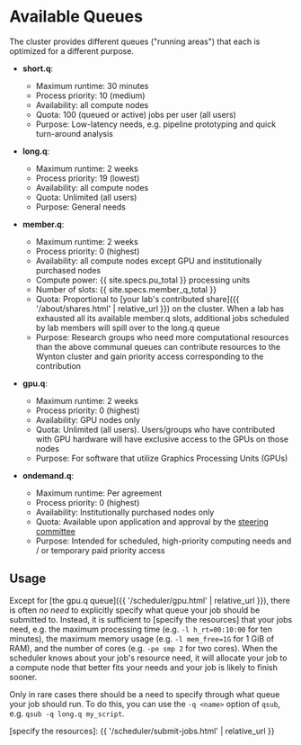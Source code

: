 # Available Queues

The cluster provides different queues ("running areas") that each is optimized for a different purpose.

* **short.q**:
  - Maximum runtime: 30 minutes
  - Process priority: 10 (medium)
  - Availability: all compute nodes
  - Quota: 100 (queued or active) jobs per user (all users)
  - Purpose: Low-latency needs, e.g. pipeline prototyping and quick turn-around analysis

* **long.q**:
  - Maximum runtime: 2 weeks
  - Process priority: 19 (lowest)
  - Availability: all compute nodes
  - Quota: Unlimited (all users)
  - Purpose: General needs

* **member.q**:
  - Maximum runtime: 2 weeks
  - Process priority: 0 (highest)
  - Availability: all compute nodes except GPU and institutionally purchased nodes
  - Compute power: {{ site.specs.pu_total }} processing units
  - Number of slots: {{ site.specs.member_q_total }}
  - Quota: Proportional to [your lab's contributed share]({{ '/about/shares.html' | relative_url }}) on the cluster.  When a lab has exhausted all its available member.q slots, additional jobs scheduled by lab members will spill over to the long.q queue
  - Purpose: Research groups who need more computational resources than the above communal queues can contribute resources to the Wynton cluster and gain priority access corresponding to the contribution

* **gpu.q**:
  - Maximum runtime: 2 weeks
  - Process priority: 0 (highest)
  - Availability: GPU nodes only
  - Quota: Unlimited (all users). Users/groups who have contributed with GPU hardware will have exclusive access to the GPUs on those nodes
  - Purpose: For software that utilize Graphics Processing Units (GPUs)

* **ondemand.q**:
  - Maximum runtime: Per agreement
  - Process priority: 0 (highest)
  - Availability: Institutionally purchased nodes only
  - Quota: Available upon application and approval by the [steering committee]
  - Purpose: Intended for scheduled, high-priority computing needs and / or temporary paid priority access


## Usage

Except for [the gpu.q queue]({{ '/scheduler/gpu.html' | relative_url }}), there is often _no need_ to explicitly specify what queue your job should be submitted to.  Instead, it is sufficient to [specify the resources] that your jobs need, e.g. the maximum processing time (e.g. `-l h_rt=00:10:00` for ten minutes), the maximum memory usage (e.g. `-l mem_free=1G` for 1 GiB of RAM), and the number of cores (e.g. `-pe smp 2` for two cores).  When the scheduler knows about your job's resource need, it will allocate your job to a compute node that better fits your needs and your job is likely to finish sooner.

Only in rare cases there should be a need to specify through what queue your job should run.  To do this, you can use the `-q <name>` option of `qsub`, e.g. `qsub -q long.q my_script`.



[steering committee]: http://wynton.ucsf.edu/
[specify the resources]: {{ '/scheduler/submit-jobs.html' | relative_url }}

<!--
NOTES:

To list available queues, do:

    qstat -f | grep -F "@" | sed -E 's/@.*//g' | sort -u
-->
